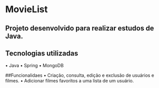 # MovieList
## Projeto desenvolvido para realizar estudos de Java.
## Tecnologias utilizadas
• Java
• Spring
• MongoDB

##Funcionalidaes
• Criação, consulta, edição e exclusão de usuários e filmes.
• Adicionar filmes favoritos a uma lista de um usuário.
